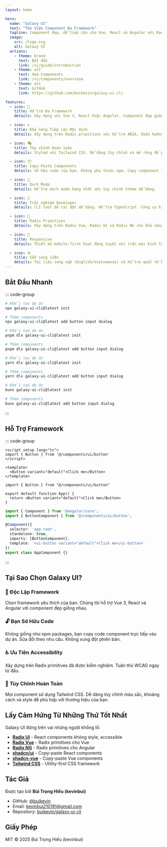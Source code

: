```yaml
---
layout: home

hero:
  name: "Galaxy UI"
  text: "Thư Viện Component Đa Framework"
  tagline: Component đẹp, dễ tiếp cận cho Vue, React và Angular với Radix primitives + Tailwind CSS
  image:
    src: /logo.svg
    alt: Galaxy UI
  actions:
    - theme: brand
      text: Bắt đầu
      link: /vi/guide/introduction
    - theme: alt
      text: Xem Components
      link: /vi/components/overview
    - theme: alt
      text: GitHub
      link: https://github.com/buikevin/galaxy-ui-cli

features:
  - icon: 🎨
    title: Hỗ trợ Đa Framework
    details: Xây dựng với Vue 3, React hoặc Angular. Component đẹp giống nhau, framework khác nhau.

  - icon: ♿
    title: Khả năng Tiếp cận Mặc định
    details: Xây dựng trên Radix primitives với hỗ trợ ARIA, điều hướng bàn phím và quản lý focus.

  - icon: 🎭
    title: Tùy chỉnh Hoàn toàn
    details: Styled với Tailwind CSS. Dễ dàng tùy chỉnh và mở rộng để phù hợp với thương hiệu của bạn.

  - icon: 📦
    title: Copy-Paste Components
    details: Sở hữu code của bạn. Không phụ thuộc npm. Copy component trực tiếp vào dự án.

  - icon: 🌙
    title: Dark Mode
    details: Hỗ trợ dark mode hạng nhất với tùy chỉnh theme dễ dàng.

  - icon: 🚀
    title: Trải nghiệm Developer
    details: CLI tool để cài đặt dễ dàng. Hỗ trợ TypeScript. Công cụ hiện đại.

  - icon: 🔧
    title: Radix Primitives
    details: Xây dựng trên Radix Vue, Radix UI và Radix NG cho khả năng tiếp cận vững chắc.

  - icon: 📱
    title: Responsive
    details: Thiết kế mobile-first hoạt động tuyệt vời trên mọi kích thước màn hình.

  - icon: 🌐
    title: Sẵn sàng i18n
    details: Tài liệu song ngữ (English/Vietnamese) và hỗ trợ quốc tế hóa.
---
```


## Bắt Đầu Nhanh

::: code-group

```bash [npm]
# Khởi tạo dự án
npx galaxy-ui-cli@latest init

# Thêm components
npx galaxy-ui-cli@latest add button input dialog
```

```bash [pnpm]
# Khởi tạo dự án
pnpm dlx galaxy-ui-cli@latest init

# Thêm components
pnpm dlx galaxy-ui-cli@latest add button input dialog
```

```bash [yarn]
# Khởi tạo dự án
yarn dlx galaxy-ui-cli@latest init

# Thêm components
yarn dlx galaxy-ui-cli@latest add button input dialog
```

```bash [bun]
# Khởi tạo dự án
bunx galaxy-ui-cli@latest init

# Thêm components
bunx galaxy-ui-cli@latest add button input dialog
```

:::

## Hỗ Trợ Framework

::: code-group

```vue [Vue 3]
<script setup lang="ts">
import { Button } from '@/components/ui/button'
</script>

<template>
  <Button variant="default">Click me</Button>
</template>
```

```tsx [React]
import { Button } from "@/components/ui/button"

export default function App() {
  return <Button variant="default">Click me</Button>
}
```

```typescript [Angular]
import { Component } from '@angular/core';
import { ButtonComponent } from '@/components/ui/button';

@Component({
  selector: 'app-root',
  standalone: true,
  imports: [ButtonComponent],
  template: `<ui-button variant="default">Click me</ui-button>`
})
export class AppComponent {}
```

:::

## Tại Sao Chọn Galaxy UI?

### 🎯 Độc Lập Framework
Chọn framework yêu thích của bạn. Chúng tôi hỗ trợ Vue 3, React và Angular với component đẹp giống nhau.

### 🔓 Bạn Sở Hữu Code
Không giống như npm packages, bạn copy code component trực tiếp vào dự án. Sửa đổi theo nhu cầu. Không xung đột phiên bản.

### ♿ Ưu Tiên Accessibility
Xây dựng trên Radix primitives đã được kiểm nghiệm. Tuân thủ WCAG ngay từ đầu.

### 🎨 Tùy Chỉnh Hoàn Toàn
Mọi component sử dụng Tailwind CSS. Dễ dàng tùy chỉnh màu sắc, khoảng cách và style để phù hợp với thương hiệu của bạn.

## Lấy Cảm Hứng Từ Những Thứ Tốt Nhất

Galaxy UI đứng trên vai những người khổng lồ:

- **[Radix UI](https://www.radix-ui.com/)** - React components không style, accessible
- **[Radix Vue](https://www.radix-vue.com/)** - Radix primitives cho Vue
- **[Radix NG](https://www.radix-ng.com/)** - Radix primitives cho Angular
- **[shadcn/ui](https://ui.shadcn.com/)** - Copy-paste React components
- **[shadcn-vue](https://www.shadcn-vue.com/)** - Copy-paste Vue components
- **[Tailwind CSS](https://tailwindcss.com/)** - Utility-first CSS framework

## Tác Giả

Được tạo bởi **Bùi Trọng Hiếu (kevinbui)**

- GitHub: [@buikevin](https://github.com/buikevin)
- Email: kevinbui210191@gmail.com
- Repository: [buikevin/galaxy-ui-cli](https://github.com/buikevin/galaxy-ui-cli)

## Giấy Phép

MIT © 2025 Bùi Trọng Hiếu (kevinbui)
